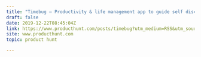 ```yaml
---
title: "Timebug — Productivity & life management app to guide self discovery"
draft: false
date: 2019-12-22T08:45:04Z
link: https://www.producthunt.com/posts/timebug?utm_medium=RSS&utm_source=hune
site: www.producthunt.com
topic: product hunt  

---
```

